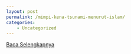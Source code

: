 ```yaml
---
layout: post
permalink: /mimpi-kena-tsunami-menurut-islam/
categories:
    - Uncategorized
---
```


[Baca Selengkapnya](/04)